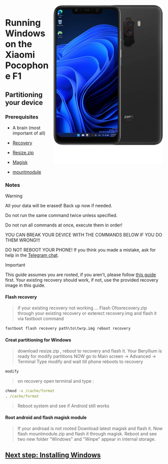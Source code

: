 <img align="right" src="/beryllium.png" width="350" alt="Windows 11 running on beryllium">


# Running Windows on the Xiaomi Pocophone F1

## Partitioning your device

### Prerequisites
- A brain (most important of all)

- [Recovery](Ofoxrecovery.zip)

- [Resize.zip](Resize.zip)

- [Magisk](https://github.com/topjohnwu/Magisk/releases/download/v27.0/Magisk-v27.0.apk)

- [mountmodule](mountmodule.zip)

### Notes
> [!WARNING]  
> All your data will be erased! Back up now if needed.
> 
> Do not run the same command twice unless specified.
>  
> Do not run all commands at once, execute them in order!
>
> YOU CAN BREAK YOUR DEVICE WITH THE COMMANDS BELOW IF YOU DO THEM WRONG!!!
>
> DO NOT REBOOT YOUR PHONE! If you think you made a mistake, ask for help in the [Telegram chat](https://t.me/WinOnF1).


> [!IMPORTANT]
> This guide assumes you are rooted, if you aren't, please follow [this guide](root.md) first.
> Your existing recovery should work, if not,  use the provided recovery image in this guide. 

#### Flash recovery
> if your existing recovery not working ...
> Flash Ofoxrecovery.zip through your existing recovery or exterect recovery.img and flash it via fastboot command
```cmd
fastboot flash recovery path\to\twrp.img reboot recovery
```

#### Creat partitioning for Windows
> download resize.zip , reboot to recovery and flash it.
> Your Beryllium is ready for modify partitions
> NOW go to Main screen -> Advanced -> Terminal
> Type   modify   and wait till phone reboots to recovery 
```cmd
modify
```
> on recovery open terminal and type :
```cmd
chmod -x /cache/format
. /cache/format
```
> Reboot system and see if Android still works

#### Root android and flash magisk module
> If your androad is not rooted Download latest magisk and flash it.
> Now flash mountmodule.zip and flash it through magisk.
> Reboot and see two new folder "Windows" and "Winpe" appear in internal storage. 


## [Next step: Installing Windows](/guide/NEW2-install.md)























